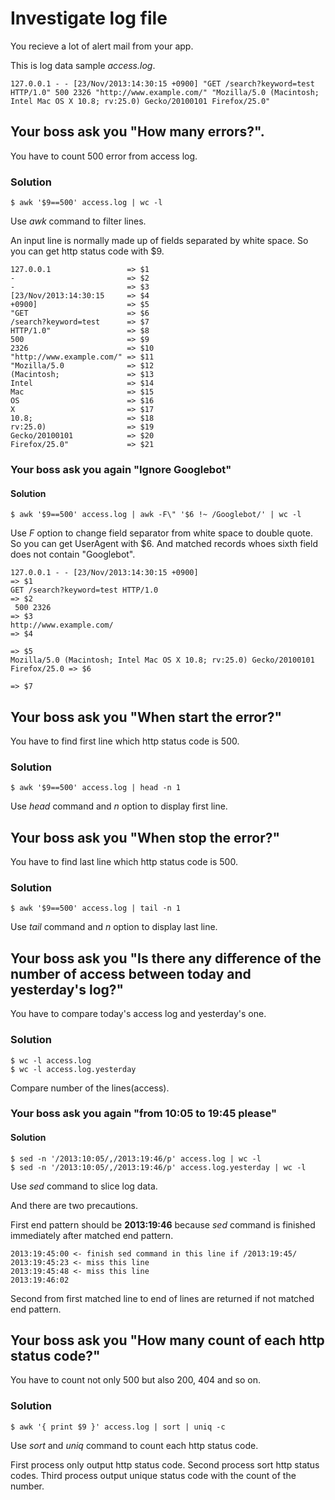 # Investigate log file

You recieve a lot of alert mail from your app.

This is log data sample _access.log_.

```
127.0.0.1 - - [23/Nov/2013:14:30:15 +0900] "GET /search?keyword=test HTTP/1.0" 500 2326 "http://www.example.com/" "Mozilla/5.0 (Macintosh; Intel Mac OS X 10.8; rv:25.0) Gecko/20100101 Firefox/25.0" 
```

## Your boss ask you "How many errors?".

You have to count 500 error from access log.

### Solution

```shell
$ awk '$9==500' access.log | wc -l
```

Use _awk_ command to filter lines.

An input line is normally made up of fields separated by white space. So you can get http status code with $9.

```
127.0.0.1                 => $1
-                         => $2
-                         => $3
[23/Nov/2013:14:30:15     => $4
+0900]                    => $5
"GET                      => $6
/search?keyword=test      => $7
HTTP/1.0"                 => $8
500                       => $9
2326                      => $10
"http://www.example.com/" => $11
"Mozilla/5.0              => $12
(Macintosh;               => $13
Intel                     => $14
Mac                       => $15
OS                        => $16
X                         => $17
10.8;                     => $18
rv:25.0)                  => $19
Gecko/20100101            => $20
Firefox/25.0"             => $21
```

### Your boss ask you again "Ignore Googlebot"

#### Solution

```shell
$ awk '$9==500' access.log | awk -F\" '$6 !~ /Googlebot/' | wc -l
```

Use _F_ option to change field separator from white space to double quote. So you can get UserAgent with $6. And matched records whoes sixth field does not contain "Googlebot".

```
127.0.0.1 - - [23/Nov/2013:14:30:15 +0900]                                        => $1
GET /search?keyword=test HTTP/1.0                                                 => $2
 500 2326                                                                         => $3
http://www.example.com/                                                           => $4
                                                                                  => $5
Mozilla/5.0 (Macintosh; Intel Mac OS X 10.8; rv:25.0) Gecko/20100101 Firefox/25.0 => $6
                                                                                  => $7
```

## Your boss ask you "When start the error?"

You have to find first line which http status code is 500.

### Solution

```shell
$ awk '$9==500' access.log | head -n 1
```

Use _head_ command and _n_ option to display first line.

## Your boss ask you "When stop the error?"

You have to find last line which http status code is 500.

### Solution

```shell
$ awk '$9==500' access.log | tail -n 1
```

Use _tail_ command and _n_ option to display last line.

## Your boss ask you "Is there any difference of the number of access between today and yesterday's log?"

You have to compare today's access log and yesterday's one.

### Solution

```shell
$ wc -l access.log
$ wc -l access.log.yesterday
```

Compare number of the lines(access).

### Your boss ask you again "from 10:05 to 19:45 please"

#### Solution

```shell
$ sed -n '/2013:10:05/,/2013:19:46/p' access.log | wc -l
$ sed -n '/2013:10:05/,/2013:19:46/p' access.log.yesterday | wc -l
```

Use _sed_ command to slice log data.

And there are two precautions.

First end pattern should be **2013:19:46** because _sed_ command is finished immediately after matched end pattern.

```
2013:19:45:00 <- finish sed command in this line if /2013:19:45/
2013:19:45:23 <- miss this line
2013:19:45:48 <- miss this line
2013:19:46:02
```

Second from first matched line to end of lines are returned if not matched end pattern.

## Your boss ask you "How many count of each http status code?"

You have to count not only 500 but also 200, 404 and so on.

### Solution

```shell
$ awk '{ print $9 }' access.log | sort | uniq -c
```

Use _sort_ and _uniq_ command to count each http status code.

First process only output http status code. Second process sort http status codes. Third process output unique status code with the count of the number.
